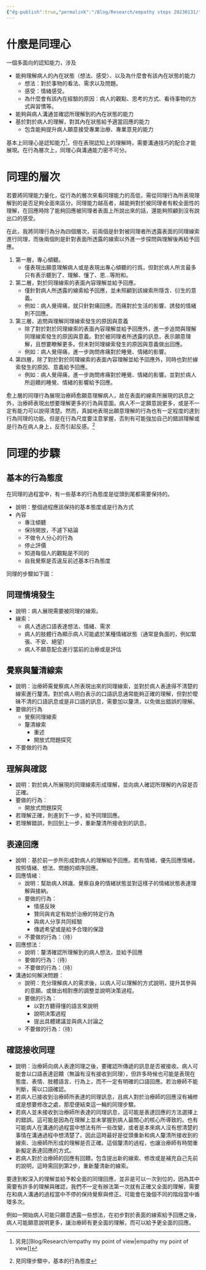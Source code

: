 ```yaml
---
{"dg-publish":true,"permalink":"/Blog/Research/empathy steps 20230131/","title":"同理的層次與步驟 20230124","tags":["blog","empathy","empathy/course","manuscript"],"created":"2023-01-24T00:00:00.000Z","updated":"2023-02-16T22:36"}
---
```



# 什麼是同理心

一個多面向的認知能力，涉及

- 能夠理解病人的內在狀態（想法、感受）、以及為什麼會有該內在狀態的能力
  - 想法：對於事物的看法、需求以及問題。
  - 感受：情緒感受。
  - 為什麼會有該內在經驗的原因：病人的觀點、思考的方式、看待事物的方式與習慣等。
- 能夠與病人溝通並確認所理解到的內在狀態的能力
- 基於對於病人的理解，對其內在狀態給予適當回應的能力
  - 包含能夠提升病人願意接受專業治療、專業意見的能力

基本上同理心是認知能力[^1]，但在表現認知上的理解時，需要溝通技巧的配合才能展現。在行為層次上，同理心與溝通能力密不可分。

# 同理的層次

<style> .container {font-family: sans-serif; text-align: center;} .button-wrapper button {z-index: 1;height: 40px; width: 100px; margin: 10px;padding: 5px;} .excalidraw .App-menu_top .buttonList { display: flex;} .excalidraw-wrapper { height: 800px; margin: 50px; position: relative;} :root[dir="ltr"] .excalidraw .layer-ui__wrapper .zen-mode-transition.App-menu_bottom--transition-left {transform: none;} </style><script src="https://cdn.jsdelivr.net/npm/react@17/umd/react.production.min.js"></script><script src="https://cdn.jsdelivr.net/npm/react-dom@17/umd/react-dom.production.min.js"></script><script type="text/javascript" src="https://cdn.jsdelivr.net/npm/@excalidraw/excalidraw@0/dist/excalidraw.production.min.js"></script><div id="OT_empathy_level_20230119excalidraw.md1"></div><script>(function(){const InitialData={"type":"excalidraw","version":2,"source":"https://excalidraw.com","elements":[{"type":"text","version":779,"versionNonce":1460454240,"isDeleted":false,"id":"kr7O21EZ","fillStyle":"solid","strokeWidth":1,"strokeStyle":"solid","roughness":1,"opacity":100,"angle":0,"x":502.4433584798321,"y":504.7929932927947,"strokeColor":"#364fc7","backgroundColor":"#011627","width":197,"height":40,"seed":1145126560,"groupIds":[],"roundness":null,"boundElements":[],"updated":1674118318817,"link":null,"locked":false,"fontSize":28,"fontFamily":1,"text":"線索表面的內容","rawText":"線索表面的內容","baseline":30,"textAlign":"center","verticalAlign":"top","containerId":null,"originalText":"線索表面的內容"},{"type":"text","version":572,"versionNonce":324884320,"isDeleted":false,"id":"EEVrdzLT","fillStyle":"solid","strokeWidth":1,"strokeStyle":"solid","roughness":1,"opacity":100,"angle":0,"x":487.08431133207523,"y":675.708606761404,"strokeColor":"#364fc7","backgroundColor":"#011627","width":224,"height":80,"seed":1123849056,"groupIds":[],"roundness":null,"boundElements":[],"updated":1674118322118,"link":null,"locked":false,"fontSize":28,"fontFamily":1,"text":"線索發生的原因與\n對於病人的意義","rawText":"線索發生的原因與\n對於病人的意義","baseline":70,"textAlign":"center","verticalAlign":"top","containerId":null,"originalText":"線索發生的原因與\n對於病人的意義"},{"type":"line","version":202,"versionNonce":860726296,"isDeleted":false,"id":"PUSuRwJnnAzS_g7GRA0jg","fillStyle":"solid","strokeWidth":2,"strokeStyle":"solid","roughness":1,"opacity":100,"angle":0,"x":725.6127796081574,"y":595.7348508179232,"strokeColor":"#9fc5e8","backgroundColor":"transparent","width":86.88822046295792,"height":59.449835053602776,"seed":1807987360,"groupIds":["tm6wwetx4eg6KzL_6BTfu"],"roundness":null,"boundElements":[],"updated":1674139268595,"link":null,"locked":false,"startBinding":null,"endBinding":null,"lastCommittedPoint":null,"startArrowhead":null,"endArrowhead":null,"points":[[0,0],[56.401125563674384,-59.449835053602776],[86.88822046295792,-33.535804389211734]]},{"type":"line","version":204,"versionNonce":752896360,"isDeleted":false,"id":"m18WLAncOXdGMoH4RxB05","fillStyle":"solid","strokeWidth":2,"strokeStyle":"solid","roughness":1,"opacity":100,"angle":0,"x":798.7818073664379,"y":586.5887223481382,"strokeColor":"#9fc5e8","backgroundColor":"transparent","width":117.37531536224145,"height":88.41257520792222,"seed":703880864,"groupIds":["tm6wwetx4eg6KzL_6BTfu"],"roundness":null,"boundElements":[],"updated":1674139268595,"link":null,"locked":false,"startBinding":null,"endBinding":null,"lastCommittedPoint":null,"startArrowhead":null,"endArrowhead":null,"points":[[0,0],[57.925480308638676,-88.41257520792222],[117.37531536224145,0]]},{"type":"line","version":192,"versionNonce":1194418456,"isDeleted":false,"id":"siCVUhs6lPx4YCcHjj0Ea","fillStyle":"solid","strokeWidth":2,"strokeStyle":"solid","roughness":1,"opacity":100,"angle":0,"x":897.8648657891091,"y":563.7234011736755,"strokeColor":"#9fc5e8","backgroundColor":"transparent","width":91.4612846978506,"height":70.12031826835205,"seed":892308128,"groupIds":["tm6wwetx4eg6KzL_6BTfu"],"roundness":null,"boundElements":[],"updated":1674139268595,"link":null,"locked":false,"startBinding":null,"endBinding":null,"lastCommittedPoint":null,"startArrowhead":null,"endArrowhead":null,"points":[[0,0],[33.535804389211926,-28.962740154319437],[91.4612846978506,41.15757811403262]]},{"type":"line","version":562,"versionNonce":132308072,"isDeleted":false,"id":"XfMu__T4Q7znnzF3IwvoP","fillStyle":"solid","strokeWidth":2,"strokeStyle":"solid","roughness":1,"opacity":100,"angle":0,"x":722.564070118229,"y":644.5142026567769,"strokeColor":"#9fc5e8","backgroundColor":"transparent","width":282.0056278183725,"height":352.12594608672475,"seed":136656544,"groupIds":["tm6wwetx4eg6KzL_6BTfu"],"roundness":null,"boundElements":[],"updated":1674139268595,"link":null,"locked":false,"startBinding":null,"endBinding":null,"lastCommittedPoint":null,"startArrowhead":null,"endArrowhead":null,"points":[[0,0],[-3.048709489928392,109.75354163742077],[33.535804389211734,99.08305842267148],[56.401125563674384,201.21482633527137],[96.0343489327431,205.78789057016385],[144.8137007715966,318.5901416975128],[178.34950516080852,227.12885699966222],[207.31224531512797,245.42111393923238],[213.40966429498454,135.66757230181162],[249.99417817412487,149.38676500648927],[277.43256358348003,92.9856394428147],[249.99417817412487,45.7306423489253],[278.9569183284441,10.670483214749082],[265.23772562376666,-33.535804389211926]]},{"type":"line","version":150,"versionNonce":26574360,"isDeleted":false,"id":"tHTty3O0dOfOjnTNIksR1","fillStyle":"solid","strokeWidth":2,"strokeStyle":"solid","roughness":1,"opacity":100,"angle":0,"x":844.5124497153631,"y":557.6259821938186,"strokeColor":"#9fc5e8","backgroundColor":"transparent","width":10.670483214749277,"height":24.389675919426946,"seed":1199923872,"groupIds":["tm6wwetx4eg6KzL_6BTfu"],"roundness":null,"boundElements":[],"updated":1674139268595,"link":null,"locked":false,"startBinding":null,"endBinding":null,"lastCommittedPoint":null,"startArrowhead":null,"endArrowhead":null,"points":[[0,0],[-10.670483214749277,24.389675919426946]]},{"type":"line","version":162,"versionNonce":723193704,"isDeleted":false,"id":"8q8_4iiIGeu27sv9nPlUM","fillStyle":"solid","strokeWidth":2,"strokeStyle":"solid","roughness":1,"opacity":100,"angle":0,"x":774.3921314470109,"y":662.8064595963469,"strokeColor":"#9fc5e8","backgroundColor":"transparent","width":7.6217737248208834,"height":35.060159134176025,"seed":33558176,"groupIds":["tm6wwetx4eg6KzL_6BTfu"],"roundness":null,"boundElements":[],"updated":1674139268595,"link":null,"locked":false,"startBinding":null,"endBinding":null,"lastCommittedPoint":null,"startArrowhead":null,"endArrowhead":null,"points":[[0,0],[-7.6217737248208834,35.060159134176025]]},{"type":"line","version":150,"versionNonce":1936587544,"isDeleted":false,"id":"x8f94Jch_2IaX1KsDD47D","fillStyle":"solid","strokeWidth":2,"strokeStyle":"solid","roughness":1,"opacity":100,"angle":0,"x":884.1456730844317,"y":798.4740318981585,"strokeColor":"#9fc5e8","backgroundColor":"transparent","width":1.5243547449642934,"height":38.10886862410442,"seed":1883585184,"groupIds":["tm6wwetx4eg6KzL_6BTfu"],"roundness":null,"boundElements":[],"updated":1674139268595,"link":null,"locked":false,"startBinding":null,"endBinding":null,"lastCommittedPoint":null,"startArrowhead":null,"endArrowhead":null,"points":[[0,0],[-1.5243547449642934,38.10886862410442]]},{"type":"line","version":149,"versionNonce":1054138984,"isDeleted":false,"id":"QsMYXlf8LW36cZ5o_t7gH","fillStyle":"solid","strokeWidth":2,"strokeStyle":"solid","roughness":1,"opacity":100,"angle":0,"x":923.7788964535002,"y":696.3422639855587,"strokeColor":"#9fc5e8","backgroundColor":"transparent","width":16.767902194606062,"height":36.58451387914032,"seed":889513632,"groupIds":["tm6wwetx4eg6KzL_6BTfu"],"roundness":null,"boundElements":[],"updated":1674139268595,"link":null,"locked":false,"startBinding":null,"endBinding":null,"lastCommittedPoint":null,"startArrowhead":null,"endArrowhead":null,"points":[[0,0],[16.767902194606062,36.58451387914032]]},{"type":"text","version":161,"versionNonce":1699523350,"isDeleted":false,"id":"hoscKkIM","fillStyle":"solid","strokeWidth":2,"strokeStyle":"solid","roughness":1,"opacity":100,"angle":0,"x":1141.8885171491263,"y":470.92764704596175,"strokeColor":"#343a40","backgroundColor":"transparent","width":142,"height":40,"seed":136045216,"groupIds":[],"roundness":null,"boundElements":[],"updated":1674573413323,"link":null,"locked":false,"fontSize":28,"fontFamily":1,"text":"1. 專心傾聽","rawText":"1. 專心傾聽","baseline":30,"textAlign":"center","verticalAlign":"top","containerId":null,"originalText":"1. 專心傾聽"},{"type":"text","version":343,"versionNonce":610120296,"isDeleted":false,"id":"pm4ktvCP","fillStyle":"solid","strokeWidth":2,"strokeStyle":"solid","roughness":1,"opacity":100,"angle":0,"x":1141.8885171491263,"y":534.3168304865918,"strokeColor":"#343a40","backgroundColor":"transparent","width":547,"height":40,"seed":1396714144,"groupIds":[],"roundness":null,"boundElements":[],"updated":1674139362873,"link":null,"locked":false,"fontSize":28,"fontFamily":1,"text":"2. 對於同理線索的表面內容理解並給予回應","rawText":"2. 對於同理線索的表面內容理解並給予回應","baseline":30,"textAlign":"center","verticalAlign":"top","containerId":null,"originalText":"2. 對於同理線索的表面內容理解並給予回應"},{"type":"line","version":495,"versionNonce":2087099752,"isDeleted":false,"id":"gKBpaJ1cnkIFK-ZchP19E","fillStyle":"solid","strokeWidth":4,"strokeStyle":"solid","roughness":1,"opacity":100,"angle":0,"x":579.0204862384508,"y":614.9053682953335,"strokeColor":"#1864ab","backgroundColor":"#011627","width":450.4139906484846,"height":32.498801170302706,"seed":1443579552,"groupIds":[],"roundness":{"type":2},"boundElements":[],"updated":1674139341389,"link":null,"locked":false,"startBinding":null,"endBinding":null,"lastCommittedPoint":null,"startArrowhead":null,"endArrowhead":null,"points":[[0,0],[29.108387150752513,11.181412766893203],[53.62071317243869,-17.89026042702833],[99.5813244631004,8.945130213514451],[150.13799688282828,-15.653977873649861],[188.43850629171305,11.181412766893203],[234.3991175823748,-13.41769532027139],[277.2956881203257,13.417695320271674],[318.6602382819213,-17.89026042702833],[360.02478844351685,13.417695320271674],[396.79327747604617,-13.41769532027139],[450.4139906484846,14.608540743274375]]},{"type":"text","version":359,"versionNonce":1340169622,"isDeleted":false,"id":"BP9DZJRj","fillStyle":"solid","strokeWidth":2,"strokeStyle":"solid","roughness":1,"opacity":100,"angle":0,"x":1141.8885171491263,"y":658.2045200033447,"strokeColor":"#343a40","backgroundColor":"transparent","width":518,"height":40,"seed":759895712,"groupIds":[],"roundness":null,"boundElements":[],"updated":1674573528857,"link":null,"locked":false,"fontSize":28,"fontFamily":1,"text":"3. 追問與理解同理線索發生的原因與意義","rawText":"3. 追問與理解同理線索發生的原因與意義","baseline":30,"textAlign":"center","verticalAlign":"top","containerId":null,"originalText":"3. 追問與理解同理線索發生的原因與意義"},{"type":"text","version":532,"versionNonce":58355466,"isDeleted":false,"id":"1sB2cGPx","fillStyle":"solid","strokeWidth":2,"strokeStyle":"solid","roughness":1,"opacity":100,"angle":0,"x":1142.856278200514,"y":722.0038596939747,"strokeColor":"#343a40","backgroundColor":"transparent","width":572,"height":80,"seed":1905206112,"groupIds":[],"roundness":null,"boundElements":[],"updated":1675148958788,"link":null,"locked":false,"fontSize":28,"fontFamily":1,"text":"4. 除了表面的內容外，同時也對於線索發生的\n原因、意義給予回應","rawText":"4. 除了表面的內容外，同時也對於線索發生的\n原因、意義給予回應","baseline":70,"textAlign":"left","verticalAlign":"top","containerId":null,"originalText":"4. 除了表面的內容外，同時也對於線索發生的\n原因、意義給予回應"},{"type":"text","version":204,"versionNonce":1596033888,"isDeleted":false,"id":"57yEThoi","fillStyle":"solid","strokeWidth":2,"strokeStyle":"solid","roughness":1,"opacity":100,"angle":0,"x":1002.3138631637005,"y":325.832895981178,"strokeColor":"#d9480f","backgroundColor":"transparent","width":258,"height":74,"seed":1204517536,"groupIds":[],"roundness":null,"boundElements":[],"updated":1674118355620,"link":null,"locked":false,"fontSize":51.31875109086098,"fontFamily":1,"text":"同理的層次","rawText":"同理的層次","baseline":55,"textAlign":"left","verticalAlign":"top","containerId":null,"originalText":"同理的層次"},{"type":"arrow","version":748,"versionNonce":1249648232,"isDeleted":false,"id":"xrHx0HOC5OoNAY6e8m-s_","fillStyle":"solid","strokeWidth":2,"strokeStyle":"solid","roughness":1,"opacity":100,"angle":0,"x":1050.8221622004035,"y":474.08467150956716,"strokeColor":"#343a40","backgroundColor":"transparent","width":0.469997308545544,"height":394.2191997440969,"seed":447738528,"groupIds":[],"roundness":{"type":2},"boundElements":[],"updated":1674139527937,"link":null,"locked":false,"startBinding":{"elementId":"2njkDRsQ","focus":-0.02813759618516782,"gap":2.2534847203193067},"endBinding":{"elementId":"fH06eDbH","focus":-0.05799899555617196,"gap":6.447541973616808},"lastCommittedPoint":null,"startArrowhead":"arrow","endArrowhead":"arrow","points":[[0,0],[-0.469997308545544,394.2191997440969]]},{"type":"text","version":321,"versionNonce":1935667224,"isDeleted":false,"id":"xFCZIKot","fillStyle":"solid","strokeWidth":2,"strokeStyle":"solid","roughness":1,"opacity":100,"angle":0,"x":1068.9907002895038,"y":532.506546509567,"strokeColor":"#343a40","backgroundColor":"transparent","width":21,"height":290,"seed":1095013216,"groupIds":[],"roundness":null,"boundElements":[],"updated":1674139395545,"link":null,"locked":false,"fontSize":20,"fontFamily":1,"text":"治\n療\n師\n對\n於\n病\n人\n的\n理\n解","rawText":"治\n療\n師\n對\n於\n病\n人\n的\n理\n解","baseline":283,"textAlign":"left","verticalAlign":"top","containerId":null,"originalText":"治\n療\n師\n對\n於\n病\n人\n的\n理\n解"},{"type":"text","version":244,"versionNonce":1101618200,"isDeleted":false,"id":"2njkDRsQ","fillStyle":"solid","strokeWidth":2,"strokeStyle":"solid","roughness":1,"opacity":100,"angle":0,"x":1030.4616891054611,"y":443.83118678924785,"strokeColor":"#343a40","backgroundColor":"transparent","width":41,"height":29,"seed":1064153952,"groupIds":[],"roundness":null,"boundElements":[{"id":"xrHx0HOC5OoNAY6e8m-s_","type":"arrow"}],"updated":1674139527937,"link":null,"locked":false,"fontSize":20,"fontFamily":1,"text":"表淺","rawText":"表淺","baseline":22,"textAlign":"left","verticalAlign":"top","containerId":null,"originalText":"表淺"},{"type":"text","version":267,"versionNonce":222040424,"isDeleted":false,"id":"fH06eDbH","fillStyle":"solid","strokeWidth":2,"strokeStyle":"solid","roughness":1,"opacity":100,"angle":0,"x":1030.4616891054611,"y":874.7514132272809,"strokeColor":"#343a40","backgroundColor":"transparent","width":41,"height":29,"seed":1344135008,"groupIds":[],"roundness":null,"boundElements":[{"id":"xrHx0HOC5OoNAY6e8m-s_","type":"arrow"}],"updated":1674139527937,"link":null,"locked":false,"fontSize":20,"fontFamily":1,"text":"深入","rawText":"深入","baseline":22,"textAlign":"left","verticalAlign":"top","containerId":null,"originalText":"深入"},{"type":"arrow","version":845,"versionNonce":1111715944,"isDeleted":false,"id":"IBFATzrSIspHW9JbU3-8b","fillStyle":"solid","strokeWidth":2,"strokeStyle":"solid","roughness":1,"opacity":100,"angle":0,"x":1731.041137751974,"y":476.91631509262356,"strokeColor":"#343a40","backgroundColor":"transparent","width":0.4849143358355832,"height":394.21919974409684,"seed":1291834904,"groupIds":[],"roundness":{"type":2},"boundElements":[],"updated":1674139504271,"link":null,"locked":false,"startBinding":{"elementId":"r8hfdb8X","focus":0.05861502249389689,"gap":4.076969442187419},"endBinding":{"elementId":"hrrdHWQJ","focus":0.004627375292527624,"gap":5.64914331371574},"lastCommittedPoint":null,"startArrowhead":"arrow","endArrowhead":"arrow","points":[[0,0],[-0.4849143358355832,394.21919974409684]]},{"type":"text","version":460,"versionNonce":1229608040,"isDeleted":false,"id":"yl3BPbjy","fillStyle":"solid","strokeWidth":2,"strokeStyle":"solid","roughness":1,"opacity":100,"angle":0,"x":1748.489333672244,"y":535.3381900926233,"strokeColor":"#343a40","backgroundColor":"transparent","width":21,"height":261,"seed":1679964008,"groupIds":[],"roundness":null,"boundElements":[],"updated":1674139468180,"link":null,"locked":false,"fontSize":20,"fontFamily":1,"text":"同\n理\n行\n為\n考\n量\n的\n面\n向","rawText":"同\n理\n行\n為\n考\n量\n的\n面\n向","baseline":254,"textAlign":"left","verticalAlign":"top","containerId":null,"originalText":"同\n理\n行\n為\n考\n量\n的\n面\n向"},{"type":"text","version":305,"versionNonce":171452952,"isDeleted":false,"id":"hrrdHWQJ","fillStyle":"solid","strokeWidth":2,"strokeStyle":"solid","roughness":1,"opacity":100,"angle":0,"x":1710.2093808107898,"y":876.7846581504361,"strokeColor":"#343a40","backgroundColor":"transparent","width":41,"height":29,"seed":1992186472,"groupIds":[],"roundness":null,"boundElements":[{"id":"IBFATzrSIspHW9JbU3-8b","type":"arrow"}],"updated":1674139504271,"link":null,"locked":false,"fontSize":20,"fontFamily":1,"text":"全面","rawText":"全面","baseline":22,"textAlign":"left","verticalAlign":"top","containerId":null,"originalText":"全面"},{"type":"text","version":334,"versionNonce":1950950248,"isDeleted":false,"id":"r8hfdb8X","fillStyle":"solid","strokeWidth":2,"strokeStyle":"solid","roughness":1,"opacity":100,"angle":0,"x":1710.2093808107898,"y":444.83934565043614,"strokeColor":"#343a40","backgroundColor":"transparent","width":41,"height":29,"seed":200334184,"groupIds":[],"roundness":null,"boundElements":[{"id":"IBFATzrSIspHW9JbU3-8b","type":"arrow"}],"updated":1674139504271,"link":null,"locked":false,"fontSize":20,"fontFamily":1,"text":"表面","rawText":"表面","baseline":22,"textAlign":"left","verticalAlign":"top","containerId":null,"originalText":"表面"}],"appState":{"theme":"light","viewBackgroundColor":"#ffffff","currentItemStrokeColor":"#9fc5e8","currentItemBackgroundColor":"transparent","currentItemFillStyle":"solid","currentItemStrokeWidth":2,"currentItemStrokeStyle":"solid","currentItemRoughness":1,"currentItemOpacity":100,"currentItemFontFamily":1,"currentItemFontSize":20,"currentItemTextAlign":"left","currentItemStartArrowhead":"arrow","currentItemEndArrowhead":"arrow","scrollX":-936.249187961276,"scrollY":-100.13391641224986,"zoom":{"value":1},"currentItemRoundness":"round","gridSize":null,"colorPalette":{},"currentStrokeOptions":null,"previousGridSize":null},"files":{}};InitialData.scrollToContent=true;App=()=>{const e=React.useRef(null),t=React.useRef(null),[n,i]=React.useState({width:void 0,height:void 0});return React.useEffect(()=>{i({width:t.current.getBoundingClientRect().width,height:t.current.getBoundingClientRect().height});const e=()=>{i({width:t.current.getBoundingClientRect().width,height:t.current.getBoundingClientRect().height})};return window.addEventListener("resize",e),()=>window.removeEventListener("resize",e)},[t]),React.createElement(React.Fragment,null,React.createElement("div",{className:"excalidraw-wrapper",ref:t},React.createElement(ExcalidrawLib.Excalidraw,{ref:e,width:n.width,height:n.height,initialData:InitialData,viewModeEnabled:!0,zenModeEnabled:!0,gridModeEnabled:!1})))},excalidrawWrapper=document.getElementById("OT_empathy_level_20230119excalidraw.md1");ReactDOM.render(React.createElement(App),excalidrawWrapper);})();</script>

若要將同理能力量化，從行為的層次來看同理能力的高低，需從同理行為所表現理解到的是否足夠全面來區分。同理能力越高者，越能夠對於被同理者有較全面性的理解，在回應時除了能夠回應被同理者表面上所說出來的話，還能夠照顧到沒有說出口的感受。

在此，我將同理行為分為四個層次，前兩個是針對被同理者所透露表面的同理線索進行同理，而後兩個則是針對表面所透露的線索以外進一步探問與理解後再給予回應。

1. 第一層，專心傾聽。
    - 僅表現出願意理解病人或是表現出專心傾聽的行爲，但對於病人所言最多只有表示聽到了、理解、懂了、恩…等附和。
2. 第二層，對於同理線索的表面內容理解並給予回應。
    - 僅針對病人所透露的線索給予回應，並未照顧到該線索所隱含、衍生的意義。
    - 例如：病人覺得痛，就只針對痛回應。而痛對於生活的影響、誘發的情緒則不回應。
3. 第三層，追問與理解同理線索發生的原因與意義
    - 除了對於對於同理線索的表面內容理解並給予回應外，進一步追問與理解同理線索發生的原因與意義。對於被同理者所透露的訊息，表示願意理解，且想要瞭解更多。但未對同理線索發生的原因與意義做出回應。
    - 例如：病人覺得痛，進一步詢問疼痛對於睡覺、情緒的影響。
4. 第四層，除了對於對於同理線索的表面內容理解並給予回應外，同時也對於線索發生的原因、意義給予回應。
    - 例如：病人覺得痛，進一步詢問疼痛對於睡覺、情緒的影響。並對於病人所迴饋的睡覺、情緒的影響給予回應。

愈上層的同理行為展現治療師愈願意理解病人，故在表面的線索所展現的訊息之外，治療師表現出想要理解更多的行為與意圖。病人不一定願意說更多，或是不一定有能力可以說得清楚。然而，真誠地表現出願意理解的行為也有一定程度的達到行為同理的功能。但是在行為尺度要注意掌握，否則有可能強加自己的錯誤理解或是行為在病人身上，反而引起反感。[^2]

# 同理的步驟

## 基本的行為態度

在同理的過程當中，有一些基本的行為態度是從頭到尾都需要保持的。

- 說明：整個過程應該保持的基本態度或是行為方式
- 內容
  - 專注傾聽
  - 保持開放，不遽下結論
  - 不做令人分心的行為
  - 停止評價
  - 知道每個人的觀點是不同的
  - 自我覺察是否違反前述基本行為態度

同理的步驟如下圖：

<div id="empathy_steps_20230119excalidraw.md2"></div><script>(function(){const InitialData={"type":"excalidraw","version":2,"source":"https://excalidraw.com","elements":[{"type":"text","version":219,"versionNonce":27929248,"isDeleted":false,"id":"IUy0Rvky","fillStyle":"cross-hatch","strokeWidth":1,"strokeStyle":"solid","roughness":1,"opacity":100,"angle":0,"x":-2146.7233703397665,"y":-92.94244911466518,"strokeColor":"#1864ab","backgroundColor":"#82c91e","width":307,"height":89,"seed":634476328,"groupIds":[],"roundness":null,"boundElements":[],"updated":1674114597211,"link":null,"locked":false,"fontSize":61.251791470267044,"fontFamily":1,"text":"同理的步驟","rawText":"同理的步驟","baseline":66,"textAlign":"left","verticalAlign":"top","containerId":null,"originalText":"同理的步驟"},{"type":"rectangle","version":111,"versionNonce":2065252192,"isDeleted":false,"id":"dPW15d_ijYPPW9PN-Oimc","fillStyle":"cross-hatch","strokeWidth":4,"strokeStyle":"solid","roughness":1,"opacity":100,"angle":0,"x":-1531.5263243550964,"y":99.06391719215594,"strokeColor":"#343a40","backgroundColor":"transparent","width":334.2857142857142,"height":120,"seed":1274026656,"groupIds":["HtZfi0qMjgDszFvC8itc6"],"roundness":null,"boundElements":[{"id":"AKc7NVdWvYHmt0UlCmwk8","type":"arrow"}],"updated":1674114264791,"link":null,"locked":false},{"type":"text","version":71,"versionNonce":805480096,"isDeleted":false,"id":"fKHEZvO9","fillStyle":"cross-hatch","strokeWidth":4,"strokeStyle":"solid","roughness":1,"opacity":100,"angle":0,"x":-1472.8834672122393,"y":133.06391719215594,"strokeColor":"#343a40","backgroundColor":"transparent","width":217,"height":52,"seed":557072224,"groupIds":["HtZfi0qMjgDszFvC8itc6"],"roundness":null,"boundElements":[],"updated":1674113988671,"link":null,"locked":false,"fontSize":36,"fontFamily":1,"text":"同理情境發生","rawText":"同理情境發生","baseline":39,"textAlign":"left","verticalAlign":"top","containerId":null,"originalText":"同理情境發生"},{"type":"text","version":94,"versionNonce":1845956182,"isDeleted":false,"id":"d2u0IdXf","fillStyle":"cross-hatch","strokeWidth":4,"strokeStyle":"solid","roughness":1,"opacity":100,"angle":0,"x":-1490.3393495651803,"y":409.5194456506254,"strokeColor":"#343a40","backgroundColor":"transparent","width":253,"height":52,"seed":1110136480,"groupIds":["N-1_WVSJjqjCb3eBo5TSY"],"roundness":null,"boundElements":[],"updated":1674485833224,"link":null,"locked":false,"fontSize":36,"fontFamily":1,"text":"覺察與釐清線索","rawText":"覺察與釐清線索","baseline":39,"textAlign":"left","verticalAlign":"top","containerId":null,"originalText":"覺察與釐清線索"},{"type":"ellipse","version":161,"versionNonce":611854858,"isDeleted":false,"id":"x7d-kBr7fN_5CRvhIwf9D","fillStyle":"cross-hatch","strokeWidth":4,"strokeStyle":"solid","roughness":1,"opacity":100,"angle":0,"x":-1543.2511142710625,"y":340.2253280035666,"strokeColor":"#343a40","backgroundColor":"transparent","width":358.82352941176464,"height":190.58823529411768,"seed":1065152160,"groupIds":["N-1_WVSJjqjCb3eBo5TSY"],"roundness":null,"boundElements":[{"id":"AKc7NVdWvYHmt0UlCmwk8","type":"arrow"},{"id":"aQuD5wG4564OY-LbAfOeh","type":"arrow"},{"id":"IhTcm_Rd_-_3cOfWyJa7T","type":"arrow"},{"id":"zFbAQff3_MMe7TgVSMFUL","type":"arrow"}],"updated":1674485833224,"link":null,"locked":false},{"type":"text","version":109,"versionNonce":837612192,"isDeleted":false,"id":"NjALBLsu","fillStyle":"cross-hatch","strokeWidth":4,"strokeStyle":"solid","roughness":1,"opacity":100,"angle":0,"x":-1454.8834672122393,"y":737.8905790923471,"strokeColor":"#343a40","backgroundColor":"transparent","width":181,"height":52,"seed":79831712,"groupIds":["3vym5WPOw6YhBCfZaSgiV"],"roundness":null,"boundElements":[],"updated":1674114246813,"link":null,"locked":false,"fontSize":36,"fontFamily":1,"text":"理解與確認","rawText":"理解與確認","baseline":39,"textAlign":"left","verticalAlign":"top","containerId":null,"originalText":"理解與確認"},{"type":"ellipse","version":179,"versionNonce":1700768416,"isDeleted":false,"id":"UkePRizZzeQerN9jd99AW","fillStyle":"cross-hatch","strokeWidth":4,"strokeStyle":"solid","roughness":1,"opacity":100,"angle":0,"x":-1543.7952319181218,"y":668.5964614452881,"strokeColor":"#343a40","backgroundColor":"transparent","width":358.82352941176464,"height":190.58823529411768,"seed":970905440,"groupIds":["3vym5WPOw6YhBCfZaSgiV"],"roundness":null,"boundElements":[{"id":"aQuD5wG4564OY-LbAfOeh","type":"arrow"},{"id":"LA-dsctQKVBtjD9e_mtnm","type":"arrow"}],"updated":1674114324979,"link":null,"locked":false},{"type":"text","version":204,"versionNonce":1313083232,"isDeleted":false,"id":"crRannfh","fillStyle":"cross-hatch","strokeWidth":4,"strokeStyle":"solid","roughness":1,"opacity":100,"angle":0,"x":-1436.8834672122393,"y":1033.0187378616824,"strokeColor":"#343a40","backgroundColor":"transparent","width":145,"height":52,"seed":1356756832,"groupIds":["YAqq7lIz1MDwn_e6oX5qM"],"roundness":null,"boundElements":[],"updated":1674114218530,"link":null,"locked":false,"fontSize":36,"fontFamily":1,"text":"表達回應","rawText":"表達回應","baseline":39,"textAlign":"left","verticalAlign":"top","containerId":null,"originalText":"表達回應"},{"type":"ellipse","version":250,"versionNonce":1230767776,"isDeleted":false,"id":"cn1dhuRwo0tETFmmqeGcz","fillStyle":"cross-hatch","strokeWidth":4,"strokeStyle":"solid","roughness":1,"opacity":100,"angle":0,"x":-1543.7952319181215,"y":963.7246202146233,"strokeColor":"#343a40","backgroundColor":"transparent","width":358.82352941176464,"height":190.58823529411768,"seed":200224416,"groupIds":["YAqq7lIz1MDwn_e6oX5qM"],"roundness":null,"boundElements":[{"id":"NVpM4jh6LqAAVo840EwWJ","type":"arrow"},{"id":"QiMG4mboqE7vIL_AUw1re","type":"arrow"}],"updated":1674114343403,"link":null,"locked":false},{"type":"text","version":216,"versionNonce":557521568,"isDeleted":false,"id":"jpkKyXg5","fillStyle":"cross-hatch","strokeWidth":4,"strokeStyle":"solid","roughness":1,"opacity":100,"angle":0,"x":-1472.883467212239,"y":1330.1128013145692,"strokeColor":"#343a40","backgroundColor":"transparent","width":217,"height":52,"seed":173992608,"groupIds":["_abQlzonkpD6UOgVyEMLO"],"roundness":null,"boundElements":[],"updated":1674114232375,"link":null,"locked":false,"fontSize":36,"fontFamily":1,"text":"確認接收同理","rawText":"確認接收同理","baseline":39,"textAlign":"left","verticalAlign":"top","containerId":null,"originalText":"確認接收同理"},{"type":"ellipse","version":252,"versionNonce":36536992,"isDeleted":false,"id":"OeTAtVPE6hm4nyTfTYMuB","fillStyle":"cross-hatch","strokeWidth":4,"strokeStyle":"solid","roughness":1,"opacity":100,"angle":0,"x":-1543.7952319181215,"y":1260.8186836675106,"strokeColor":"#343a40","backgroundColor":"transparent","width":358.82352941176464,"height":190.58823529411768,"seed":2136117088,"groupIds":["_abQlzonkpD6UOgVyEMLO"],"roundness":null,"boundElements":[{"id":"NVpM4jh6LqAAVo840EwWJ","type":"arrow"},{"id":"nQ9dNDrCOfFRMcvlYwPd-","type":"arrow"}],"updated":1674114328480,"link":null,"locked":false},{"type":"diamond","version":85,"versionNonce":1183717216,"isDeleted":false,"id":"FLsSzb02ukR_FVj18ZjLJ","fillStyle":"cross-hatch","strokeWidth":4,"strokeStyle":"solid","roughness":1,"opacity":100,"angle":0,"x":-1010.9804723313032,"y":642.7794679812359,"strokeColor":"#343a40","backgroundColor":"transparent","width":475.55555555555566,"height":242.22222222222217,"seed":1030531744,"groupIds":["TYoeW_2TximRaG9wuA1NA"],"roundness":null,"boundElements":[{"id":"LA-dsctQKVBtjD9e_mtnm","type":"arrow"},{"id":"QiMG4mboqE7vIL_AUw1re","type":"arrow"},{"id":"IhTcm_Rd_-_3cOfWyJa7T","type":"arrow"}],"updated":1674114354007,"link":null,"locked":false},{"type":"text","version":52,"versionNonce":2087092896,"isDeleted":false,"id":"6JmP5kwY","fillStyle":"cross-hatch","strokeWidth":4,"strokeStyle":"solid","roughness":1,"opacity":100,"angle":0,"x":-881.7026945535254,"y":737.890579092347,"strokeColor":"#343a40","backgroundColor":"transparent","width":217,"height":52,"seed":984884896,"groupIds":["TYoeW_2TximRaG9wuA1NA"],"roundness":null,"boundElements":[],"updated":1674113988671,"link":null,"locked":false,"fontSize":36,"fontFamily":1,"text":"理解是否正確","rawText":"理解是否正確","baseline":39,"textAlign":"left","verticalAlign":"top","containerId":null,"originalText":"理解是否正確"},{"type":"diamond","version":266,"versionNonce":1219564192,"isDeleted":false,"id":"qPORRdqO7hejDJXKX5uzA","fillStyle":"cross-hatch","strokeWidth":4,"strokeStyle":"solid","roughness":1,"opacity":100,"angle":0,"x":-2389.6193612201923,"y":1235.0016902034583,"strokeColor":"#343a40","backgroundColor":"transparent","width":726.666666666667,"height":242.22222222222217,"seed":177035936,"groupIds":["JM5Xapgp4tpgAINfMpkaW"],"roundness":null,"boundElements":[{"id":"nQ9dNDrCOfFRMcvlYwPd-","type":"arrow"},{"id":"zFbAQff3_MMe7TgVSMFUL","type":"arrow"},{"id":"MTIl-l-M58YQtvimPJb1X","type":"arrow"}],"updated":1674114374873,"link":null,"locked":false},{"type":"text","version":240,"versionNonce":706870112,"isDeleted":false,"id":"42NMSLTQ","fillStyle":"cross-hatch","strokeWidth":4,"strokeStyle":"solid","roughness":1,"opacity":100,"angle":0,"x":-2242.786027886859,"y":1296.1128013145694,"strokeColor":"#343a40","backgroundColor":"transparent","width":433,"height":104,"seed":864231264,"groupIds":["JM5Xapgp4tpgAINfMpkaW"],"roundness":null,"boundElements":[],"updated":1674114525610,"link":null,"locked":false,"fontSize":36,"fontFamily":1,"text":"病人是否接收同理/\n對於回應是否有修改或補充","rawText":"病人是否接收同理/\n對於回應是否有修改或補充","baseline":91,"textAlign":"center","verticalAlign":"top","containerId":null,"originalText":"病人是否接收同理/\n對於回應是否有修改或補充"},{"type":"rectangle","version":137,"versionNonce":153270112,"isDeleted":false,"id":"82VYAUmo2tK7tXJs1lCm7","fillStyle":"cross-hatch","strokeWidth":4,"strokeStyle":"solid","roughness":1,"opacity":100,"angle":0,"x":-1531.5263243550964,"y":1587.22391242568,"strokeColor":"#343a40","backgroundColor":"transparent","width":334.2857142857142,"height":120,"seed":240901792,"groupIds":["mXsky95tG8qxOTryx7j-X"],"roundness":null,"boundElements":[{"id":"MTIl-l-M58YQtvimPJb1X","type":"arrow"}],"updated":1674114381728,"link":null,"locked":false},{"type":"text","version":119,"versionNonce":614568608,"isDeleted":false,"id":"MKsNRMO3","fillStyle":"cross-hatch","strokeWidth":4,"strokeStyle":"solid","roughness":1,"opacity":100,"angle":0,"x":-1472.8834672122396,"y":1621.22391242568,"strokeColor":"#343a40","backgroundColor":"transparent","width":217,"height":52,"seed":2093931360,"groupIds":["mXsky95tG8qxOTryx7j-X"],"roundness":null,"boundElements":[],"updated":1674114217187,"link":null,"locked":false,"fontSize":36,"fontFamily":1,"text":"同理歷程完成","rawText":"同理歷程完成","baseline":39,"textAlign":"left","verticalAlign":"top","containerId":null,"originalText":"同理歷程完成"},{"type":"arrow","version":44,"versionNonce":2126208864,"isDeleted":false,"id":"AKc7NVdWvYHmt0UlCmwk8","fillStyle":"cross-hatch","strokeWidth":4,"strokeStyle":"solid","roughness":1,"opacity":100,"angle":0,"x":-1364.5354572749,"y":240.5572457590136,"strokeColor":"#343a40","backgroundColor":"transparent","width":2.2222222222221717,"height":88.88888888888891,"seed":296819552,"groupIds":[],"roundness":null,"boundElements":[],"updated":1674114292460,"link":null,"locked":false,"startBinding":{"elementId":"dPW15d_ijYPPW9PN-Oimc","focus":-0.014686496776901717,"gap":21.493328566857656},"endBinding":{"elementId":"x7d-kBr7fN_5CRvhIwf9D","focus":0.052322842022869485,"gap":10.844295849330564},"lastCommittedPoint":null,"startArrowhead":null,"endArrowhead":"arrow","points":[[0,0],[2.2222222222221717,88.88888888888891]]},{"type":"arrow","version":48,"versionNonce":1689568928,"isDeleted":false,"id":"aQuD5wG4564OY-LbAfOeh","fillStyle":"cross-hatch","strokeWidth":4,"strokeStyle":"solid","roughness":1,"opacity":100,"angle":0,"x":-1363.3472455294311,"y":549.4461346479025,"strokeColor":"#343a40","backgroundColor":"transparent","width":2.2222222222221717,"height":106.66666666666674,"seed":563024544,"groupIds":[],"roundness":null,"boundElements":[],"updated":1674114292460,"link":null,"locked":false,"startBinding":{"elementId":"x7d-kBr7fN_5CRvhIwf9D","focus":-0.013616635874751162,"gap":18.63257815793557},"endBinding":{"elementId":"UkePRizZzeQerN9jd99AW","focus":-0.024511557647079952,"gap":12.490274522897266},"lastCommittedPoint":null,"startArrowhead":null,"endArrowhead":"arrow","points":[[0,0],[-2.2222222222221717,106.66666666666674]]},{"type":"arrow","version":29,"versionNonce":195228320,"isDeleted":false,"id":"NVpM4jh6LqAAVo840EwWJ","fillStyle":"cross-hatch","strokeWidth":4,"strokeStyle":"solid","roughness":1,"opacity":100,"angle":0,"x":-1364.1646023496653,"y":1169.4461346479025,"strokeColor":"#343a40","backgroundColor":"transparent","width":0,"height":73.33333333333348,"seed":510697120,"groupIds":[],"roundness":null,"boundElements":[],"updated":1674114292460,"link":null,"locked":false,"startBinding":{"elementId":"cn1dhuRwo0tETFmmqeGcz","focus":0.024384035818460555,"gap":15.160395863745364},"endBinding":{"elementId":"OeTAtVPE6hm4nyTfTYMuB","focus":-0.024384035818460558,"gap":18.066110908071053},"lastCommittedPoint":null,"startArrowhead":null,"endArrowhead":"arrow","points":[[0,0],[0,73.33333333333348]]},{"type":"arrow","version":32,"versionNonce":969431904,"isDeleted":false,"id":"LA-dsctQKVBtjD9e_mtnm","fillStyle":"cross-hatch","strokeWidth":4,"strokeStyle":"solid","roughness":1,"opacity":100,"angle":0,"x":-1157.6471389979697,"y":767.2239124256803,"strokeColor":"#343a40","backgroundColor":"transparent","width":135.55555555555566,"height":0,"seed":823860064,"groupIds":[],"roundness":null,"boundElements":[],"updated":1674114303710,"link":null,"locked":false,"startBinding":{"elementId":"UkePRizZzeQerN9jd99AW","focus":0.03497942386831195,"gap":27.395795877290794},"endBinding":{"elementId":"FLsSzb02ukR_FVj18ZjLJ","focus":-0.027522935779815887,"gap":8.013164286045068},"lastCommittedPoint":null,"startArrowhead":null,"endArrowhead":"arrow","points":[[0,0],[135.55555555555566,0]]},{"type":"arrow","version":40,"versionNonce":1400623776,"isDeleted":false,"id":"nQ9dNDrCOfFRMcvlYwPd-","fillStyle":"cross-hatch","strokeWidth":4,"strokeStyle":"solid","roughness":1,"opacity":100,"angle":0,"x":-1555.4249167757475,"y":1365.001690203458,"strokeColor":"#343a40","backgroundColor":"transparent","width":86.66666666666652,"height":2.222222222222399,"seed":1256583008,"groupIds":[],"roundness":null,"boundElements":[],"updated":1674114312539,"link":null,"locked":false,"startBinding":{"elementId":"OeTAtVPE6hm4nyTfTYMuB","focus":-0.14451416864394911,"gap":12.259346093195063},"endBinding":{"elementId":"qPORRdqO7hejDJXKX5uzA","focus":-0.026293813220428557,"gap":12.921417883632145},"lastCommittedPoint":null,"startArrowhead":null,"endArrowhead":"arrow","points":[[0,0],[-86.66666666666652,-2.222222222222399]]},{"type":"arrow","version":137,"versionNonce":1446268576,"isDeleted":false,"id":"QiMG4mboqE7vIL_AUw1re","fillStyle":"cross-hatch","strokeWidth":4,"strokeStyle":"solid","roughness":1,"opacity":100,"angle":0,"x":-766.5360278868586,"y":907.2239124256803,"strokeColor":"#343a40","backgroundColor":"transparent","width":402.2222222222222,"height":148.8888888888889,"seed":1923362464,"groupIds":[],"roundness":null,"boundElements":[{"type":"text","id":"CsrrRefS"}],"updated":1674114481562,"link":null,"locked":false,"startBinding":{"elementId":"FLsSzb02ukR_FVj18ZjLJ","focus":-0.037456191588785145,"gap":22.827339831031892},"endBinding":{"elementId":"cn1dhuRwo0tETFmmqeGcz","focus":0.0037180610951737052,"gap":16.276586329645255},"lastCommittedPoint":null,"startArrowhead":null,"endArrowhead":"arrow","points":[[0,0],[-2.2222222222221717,142.22222222222217],[-402.2222222222222,148.8888888888889]]},{"type":"text","version":9,"versionNonce":1941554186,"isDeleted":false,"id":"CsrrRefS","fillStyle":"cross-hatch","strokeWidth":4,"strokeStyle":"solid","roughness":1,"opacity":100,"angle":0,"x":-787.2582501090808,"y":1023.4461346479025,"strokeColor":"#343a40","backgroundColor":"transparent","width":37,"height":45,"seed":186079072,"groupIds":[],"roundness":null,"boundElements":[],"updated":1675148041662,"link":null,"locked":false,"fontSize":36,"fontFamily":1,"text":"是","rawText":"是","baseline":32,"textAlign":"center","verticalAlign":"middle","containerId":"QiMG4mboqE7vIL_AUw1re","originalText":"是"},{"type":"arrow","version":145,"versionNonce":222711648,"isDeleted":false,"id":"IhTcm_Rd_-_3cOfWyJa7T","fillStyle":"cross-hatch","strokeWidth":4,"strokeStyle":"solid","roughness":1,"opacity":100,"angle":0,"x":-770.980472331303,"y":625.0016902034581,"strokeColor":"#c92a2a","backgroundColor":"transparent","width":395.55555555555543,"height":175.5555555555556,"seed":185059168,"groupIds":[],"roundness":null,"boundElements":[{"type":"text","id":"g0YSRk9k"}],"updated":1674114484675,"link":null,"locked":false,"startBinding":{"elementId":"FLsSzb02ukR_FVj18ZjLJ","focus":0.017031480570585903,"gap":16.84985238439782},"endBinding":{"elementId":"x7d-kBr7fN_5CRvhIwf9D","focus":0.11089838118855229,"gap":19.81905803697225},"lastCommittedPoint":null,"startArrowhead":null,"endArrowhead":"arrow","points":[[0,0],[-2.2222222222221717,-168.88888888888897],[-395.55555555555543,-175.5555555555556]]},{"type":"text","version":9,"versionNonce":280746390,"isDeleted":false,"id":"g0YSRk9k","fillStyle":"cross-hatch","strokeWidth":4,"strokeStyle":"solid","roughness":1,"opacity":100,"angle":0,"x":-791.7026945535251,"y":430.11280131456914,"strokeColor":"#343a40","backgroundColor":"transparent","width":37,"height":45,"seed":1183787680,"groupIds":[],"roundness":null,"boundElements":[],"updated":1675148041663,"link":null,"locked":false,"fontSize":36,"fontFamily":1,"text":"否","rawText":"否","baseline":32,"textAlign":"center","verticalAlign":"middle","containerId":"IhTcm_Rd_-_3cOfWyJa7T","originalText":"否"},{"type":"arrow","version":290,"versionNonce":57909088,"isDeleted":false,"id":"zFbAQff3_MMe7TgVSMFUL","fillStyle":"cross-hatch","strokeWidth":4,"strokeStyle":"solid","roughness":1,"opacity":100,"angle":0,"x":-2024.3138056646362,"y":1213.890579092347,"strokeColor":"#c92a2a","backgroundColor":"transparent","width":471.1111111111111,"height":757.7777777777778,"seed":918011744,"groupIds":[],"roundness":null,"boundElements":[{"type":"text","id":"OXlrqMDG"}],"updated":1674114488240,"link":null,"locked":false,"startBinding":{"elementId":"qPORRdqO7hejDJXKX5uzA","focus":0.005428134556576034,"gap":20.651429941822173},"endBinding":{"elementId":"x7d-kBr7fN_5CRvhIwf9D","focus":-0.19737918822585857,"gap":12.78985367765597},"lastCommittedPoint":null,"startArrowhead":null,"endArrowhead":"arrow","points":[[0,0],[0,-753.3333333333335],[471.1111111111111,-757.7777777777778]]},{"type":"text","version":9,"versionNonce":1287172810,"isDeleted":false,"id":"OXlrqMDG","fillStyle":"cross-hatch","strokeWidth":4,"strokeStyle":"solid","roughness":1,"opacity":100,"angle":0,"x":-2042.8138056646362,"y":434.55724575901354,"strokeColor":"#343a40","backgroundColor":"transparent","width":37,"height":45,"seed":81058464,"groupIds":[],"roundness":null,"boundElements":[],"updated":1675148041663,"link":null,"locked":false,"fontSize":36,"fontFamily":1,"text":"否","rawText":"否","baseline":32,"textAlign":"center","verticalAlign":"middle","containerId":"zFbAQff3_MMe7TgVSMFUL","originalText":"否"},{"type":"arrow","version":170,"versionNonce":1683514016,"isDeleted":false,"id":"MTIl-l-M58YQtvimPJb1X","fillStyle":"cross-hatch","strokeWidth":4,"strokeStyle":"solid","roughness":1,"opacity":100,"angle":0,"x":-2028.7582501090808,"y":1491.6683568701249,"strokeColor":"#343a40","backgroundColor":"transparent","width":475.55555555555543,"height":164.44444444444434,"seed":267328352,"groupIds":[],"roundness":null,"boundElements":[{"type":"text","id":"QiQn5bfG"}],"updated":1674114491954,"link":null,"locked":false,"startBinding":{"elementId":"qPORRdqO7hejDJXKX5uzA","focus":0.001762542358871984,"gap":14.484988504493302},"endBinding":{"elementId":"82VYAUmo2tK7tXJs1lCm7","focus":-0.043192338797324405,"gap":23.898592420651084},"lastCommittedPoint":null,"startArrowhead":null,"endArrowhead":"arrow","points":[[0,0],[-2.2222222222221717,164.44444444444434],[473.33333333333326,160]]},{"type":"text","version":9,"versionNonce":2121807574,"isDeleted":false,"id":"QiQn5bfG","fillStyle":"cross-hatch","strokeWidth":4,"strokeStyle":"solid","roughness":1,"opacity":100,"angle":0,"x":-2049.4804723313027,"y":1630.1128013145692,"strokeColor":"#343a40","backgroundColor":"transparent","width":37,"height":45,"seed":644088672,"groupIds":[],"roundness":null,"boundElements":[],"updated":1675148041664,"link":null,"locked":false,"fontSize":36,"fontFamily":1,"text":"是","rawText":"是","baseline":32,"textAlign":"center","verticalAlign":"middle","containerId":"MTIl-l-M58YQtvimPJb1X","originalText":"是"}],"appState":{"theme":"light","viewBackgroundColor":"#ffffff","currentItemStrokeColor":"#343a40","currentItemBackgroundColor":"transparent","currentItemFillStyle":"cross-hatch","currentItemStrokeWidth":4,"currentItemStrokeStyle":"solid","currentItemRoughness":1,"currentItemOpacity":100,"currentItemFontFamily":1,"currentItemFontSize":36,"currentItemTextAlign":"center","currentItemStartArrowhead":null,"currentItemEndArrowhead":"arrow","scrollX":3382.5221389979697,"scrollY":232.85926834449253,"zoom":{"value":1},"currentItemRoundness":"sharp","gridSize":null,"colorPalette":{},"currentStrokeOptions":null,"previousGridSize":null},"files":{}};InitialData.scrollToContent=true;App=()=>{const e=React.useRef(null),t=React.useRef(null),[n,i]=React.useState({width:void 0,height:void 0});return React.useEffect(()=>{i({width:t.current.getBoundingClientRect().width,height:t.current.getBoundingClientRect().height});const e=()=>{i({width:t.current.getBoundingClientRect().width,height:t.current.getBoundingClientRect().height})};return window.addEventListener("resize",e),()=>window.removeEventListener("resize",e)},[t]),React.createElement(React.Fragment,null,React.createElement("div",{className:"excalidraw-wrapper",ref:t},React.createElement(ExcalidrawLib.Excalidraw,{ref:e,width:n.width,height:n.height,initialData:InitialData,viewModeEnabled:!0,zenModeEnabled:!0,gridModeEnabled:!1})))},excalidrawWrapper=document.getElementById("empathy_steps_20230119excalidraw.md2");ReactDOM.render(React.createElement(App),excalidrawWrapper);})();</script>

## 同理情境發生

- 說明：病人展現需要被同理的線索。
- 線索：
  - 病人透過口語表達想法、情緒、需求
  - 病人的肢體行為顯示病人可能處於某種情緒狀態（通常是負面的，例如緊張、不安、絕望）
  - 病人不願意配合進行當前的治療或是評估

## 覺察與釐清線索

- 說明：治療師需覺察病人所表現出來的同理線索，並對於病人表達得不清楚的線索進行釐清。對於病人明白表示的口語訊息通常能夠正確的理解，但對於曖昧不清的口語訊息或是非口語的訊息，需要加以釐清，以免做出錯誤的理解。
- 要做的行為
  - 覺察同理線索
  - 釐清線索
    - 重述
    - 開放式問題探究
- 不要做的行為

## 理解與確認

- 說明：對於病人所展現的同理線索形成理解，並向病人確認所理解的內容是否正確。
- 要做的行為：
  - 開放式問題探究
- 若理解正確，則進到下一步，給予同理回應。
- 若理解錯誤，則回到上一步，重新釐清所接收到的訊息。

## 表達回應

- 說明：基於前一步所形成對病人的理解給予回應。若有情緒，優先回應情緒，按照情緒、想法、問題的順序回應。
- 回應情緒：
  - 說明：幫助病人辨識、覺察自身的情緒狀態並對這樣子的情緒狀態表達理解與接納。
  - 要做的行為：
    - 情感反映
    - 贊同與肯定有助於治療的特定行為
    - 與病人分享共同經驗
    - 傳遞希望或是給予合理的保證
  - 不要做的行為：（待）
- 回應想法：
  - 說明：釐清確認所理解到的病人想法，並給予回應
  - 要做的行為：（待）
  - 不要做的行為：（待）
- 溝通如何解決問題：
  - 說明：充分理解病人的需求後，以病人可以理解的方式說明，提升其參與的意願。或做出相對應的調整並說明決策過程。
  - 要做的行為：
    - 以對方聽得懂的語言來說明
    - 說明決策過程
    - 提出具體建議並與病人討論之
  - 不要做的行為：（待）

## 確認接收同理

- 說明：治療師向病人表達同理之後，要確認所傳遞的訊息是否被接收。病人可能會以口語表達迴饋（無論有沒有接收到同理），但許多時候也可能是表現在態度、表情、肢體語言、行為上，而不一定有明確的口語回應。若治療師不能判斷，需以口語確認。
- 若病人已接收到治療師所表達的同理訊息，且病人對於治療師的回應沒有補修或是想要修改之處，那麼便結束這一輪的同理步驟。
- 若病人並未接收到治療師所表達的同理訊息，這可能是表達回應的方法選擇上的錯誤。這可能是因為在理解上並未掌握到病人最關心的核心所導致的。也有可能病人在溝通的過程當中想法有所一些改變，或者是本來病人沒有想清楚的事情在溝通過程中想清楚了。因此這時最好是從頭重新和病人釐清所接收到的線索、治療師所形成的理解是否正確。這個釐清的過程，也讓治療師有時間重新擬定表達回應的方式。
- 若病人對於治療師的回應有回饋，包含提出新的線索、修改或是補充自己先前的說明，這時需回到第2步，重新釐清新的線索。

要達到較深入的理解並給予較全面的同理回應，並非是可以一次到位的，因為其中需要有許多的理解與確認，我們不一定有辦法第一次就有正確又全面的理解，需要在和病人溝通的過程當中不停的保持覺察與修正。可能會在幾個不同的階段當中循環多次。

例如一開始病人可能只願意透露一些想法，在初步對於表面的線索給予回應之後，病人可能願意說明更多，讓治療師有更全面的理解，而可以給予更全面的回應。

[^1]: 另見[[Blog/Research/empathy my point of view\|empathy my point of view]]
[^2]: 見同理步驟中，基本的行為態度
